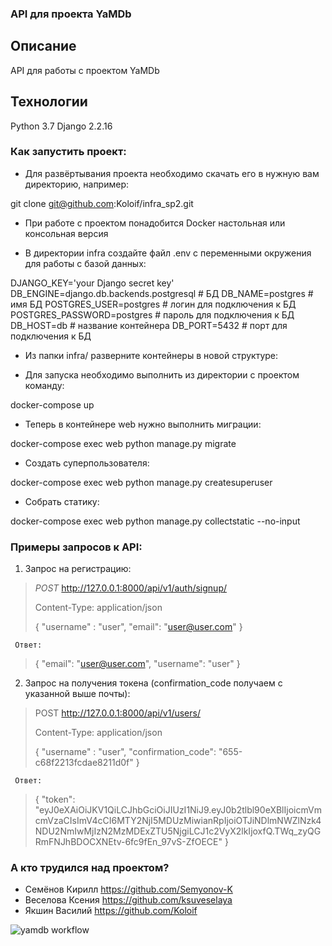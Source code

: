 ### API для проекта YaMDb

## Описание
API для работы с проектом YaMDb

## Технологии
Python 3.7 Django 2.2.16

### Как запустить проект:
- Для развёртывания проекта необходимо скачать его в нужную вам директорию, например:

 git clone git@github.com:Koloif/infra_sp2.git 

- При работе с проектом понадобится Docker настольная или консольная версия

- В директории infra создайте файл .env с переменными окружения для работы с базой данных:

DJANGO_KEY='your Django secret key'
DB_ENGINE=django.db.backends.postgresql # БД
DB_NAME=postgres # имя БД
POSTGRES_USER=postgres # логин для подключения к БД
POSTGRES_PASSWORD=postgres # пароль для подключения к БД 
DB_HOST=db # название контейнера
DB_PORT=5432 # порт для подключения к БД


- Из папки 
 infra/ 
 разверните контейнеры в новой структуре:

- Для запуска необходимо выполнить из директории с проектом команду:

 docker-compose up 

- Теперь в контейнере web нужно выполнить миграции:

 docker-compose exec web python manage.py migrate 

- Создать суперпользователя:

 docker-compose exec web python manage.py createsuperuser 

- Собрать статику:

 docker-compose exec web python manage.py collectstatic --no-input 

### Примеры запросов к API:
  1) Запрос на регистрацию:
  > _POST_ http://127.0.0.1:8000/api/v1/auth/signup/
  > 
  > Content-Type: application/json
  >
  >{
  > "username" : "user",
  > "email": "user@user.com"
  >}
     
     Ответ:
     
  >{
  > "email": "user@user.com",
  > "username": "user"
  >}
  2) Запрос на получения токена (confirmation_code получаем с указанной выше почты):
  > POST http://127.0.0.1:8000/api/v1/users/
  > 
  > Content-Type: application/json
  > 
  >{
  >  "username" : "user",
  >  "confirmation_code": "655-c68f2213fcdae8211d0f"
  >}
   
     Ответ:
     
  >{
  > "token":       "eyJ0eXAiOiJKV1QiLCJhbGciOiJIUzI1NiJ9.eyJ0b2tlbl90eXBlIjoicmVmcmVzaCIsImV4cCI6MTY2NjI5MDUzMiwianRpIjoiOTJiNDlmNWZlNzk4NDU2NmIwMjIzN2MzMDExZTU5NjgiLCJ1c2VyX2lkIjoxfQ.TWq_zyQGRmFNJhBDOCXNEtv-6fc9fEn_97vS-ZfOECE"
  >}

### А кто трудился над проектом?
 - Семёнов Кирилл https://github.com/Semyonov-K
 - Веселова Ксения https://github.com/ksuveselaya
 - Якшин Василий https://github.com/Koloif

![yamdb workflow](https://github.com/koloif/yamdb_final/actions/workflows/yamdb_workflow.yml/badge.svg)
